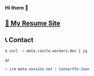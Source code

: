 ### Hi there 👋

## [📖 My Resume Site](https://noxsios.net/)

## 📞 Contact

```bash
$ curl -s meta.razzle.workers.dev | jq
```

or

```powershell
> irm meta.noxsios.net | ConvertTo-Json
```

<!--
**Noxsios/noxsios** is a ✨ _special_ ✨ repository because its `README.md` (this file) appears on your GitHub profile.

Here are some ideas to get you started:

- 🔭 I’m currently working on ...
- 🌱 I’m currently learning ...
- 👯 I’m looking to collaborate on ...
- 🤔 I’m looking for help with ...
- 💬 Ask me about ...
- 📫 How to reach me: ...
- 😄 Pronouns: ...
- ⚡ Fun fact: ...
-->
